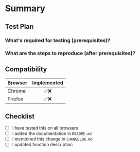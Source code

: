 <!-- Thanks for submitting a pull request! We appreciate you spending the time to work on these changes. Please follow the template so that the reviewers can easily understand what the code changes affect -->

# Summary

<!--
Explain the **motivation** for making this change: here are some points to help you:

* What issues does the pull request solve? Please tag them so that they will get automatically closed once the PR is merged
* What is the feature? (if applicable)
* How did you implement the solution?
* What areas of the library does it impact?
-->

## Test Plan

<!-- Demonstrate the code is solid. Example: The exact commands you ran and their output, screenshots / videos if the pull request changes UI. -->

### What's required for testing (prerequisites)?

### What are the steps to reproduce (after prerequisites)?

## Compatibility

| Browser | Implemented |
| ------- | :---------: |
| Chrome  |    ✅❌    |
| Firefox |    ✅❌    |

## Checklist

<!-- Check completed item, when applicable, via: [X] -->

- [ ] I have tested this on all browsers
- [ ] I added the documentation in `README.md`
- [ ] I mentioned this change in `CHANGELOG.md`
- [ ] I updated function description